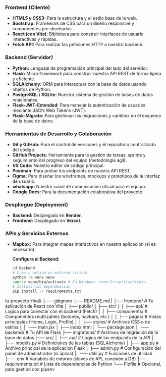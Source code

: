 

### **Frontend (Cliente)**
* **HTML5 y CSS3:** Para la estructura y el estilo base de la web.
* **Bootstrap:** Framework de CSS para un diseño responsive y componentes pre-diseñados.
* **React (con Vite):** Biblioteca para construir interfaces de usuario interactivas y rápidas.
* **Fetch API:** Para realizar las peticiones HTTP a nuestro backend.

### **Backend (Servidor)**
* **Python:** Lenguaje de programación principal del lado del servidor.
* **Flask:** Micro-framework para construir nuestra API REST de forma ligera y eficiente.
* **SQLAlchemy:** ORM para interactuar con la base de datos usando objetos de Python.
* **PostgreSQL / SQLite:** Nuestro sistema de gestión de bases de datos relacionales.
* **Flask-JWT-Extended:** Para manejar la autenticación de usuarios mediante JSON Web Tokens (JWT).
* **Flask-Migrate:** Para gestionar las migraciones y cambios en el esquema de la base de datos.

### **Herramientas de Desarrollo y Colaboración**
* **Git y GitHub:** Para el control de versiones y el repositorio centralizado del código.
* **GitHub Projects:** Herramienta para la gestión de tareas, sprints y seguimiento del progreso del equipo (metodología ágil).
* **VS Code:** Nuestro editor de código principal.
* **Postman:** Para probar los endpoints de nuestra API REST.
* **Figma:** Para diseñar los wireframes, mockups y prototipos de la interfaz de usuario.
* **whatsapp:** Nuestro canal de comunicación oficial para el equipo.
* **Google Docs:** Para la documentación colaborativa del proyecto.

### **Despliegue (Deployment)**
* **Backend:** Desplegado en **Render**.
* **Frontend:** Desplegado en **Vercel**.

### **APIs y Servicios Externos**
* **Mapbox:** Para integrar mapas interactivos en nuestra aplicación (si es necesario).


  **Configura el Backend:**
    ```sh
    cd backend
    # Crea y activa un entorno virtual
    python -m venv venv
    source venv/bin/activate # En Windows: venv\Scripts\activate
    # Instala las dependencias
    pip install -r requirements.txt
    ```



tu-proyecto-final/
├── .gitignore
├── README.md
|
├── frontend/         # Tu aplicación de React con Vite
│   ├── public/
│   ├── src/
│   │   ├── api/          # Lógica para conectar con el backend (Fetch)
│   │   ├── components/   # Componentes reutilizables (botones, navbars, etc.)
│   │   ├── pages/        # Vistas principales (Home, Login, Profile)
│   │   ├── styles/       # Archivos CSS o de estilos
│   │   └── main.jsx
│   ├── index.html
│   └── package.json
│
└── backend/          # Tu API de Flask
    ├── migrations/     # Archivos de migración de la base de datos
    ├── src/
    │   ├── api/          # Lógica de los endpoints de la API
    │   ├── models.py     # Definiciones de las tablas (SQLAlchemy)
    │   ├── app.py        # Archivo principal de la aplicación Flask
    │   ├── admin.py      # Configuración del panel de administrador (si aplica)
    │   └── utils.py      # Funciones de utilidad
    ├── .env            # Variables de entorno (claves de API, conexión a DB)
    ├── requirements.txt # Lista de dependencias de Python
    └── Pipfile         # Opcional, para gestión con pipenv
